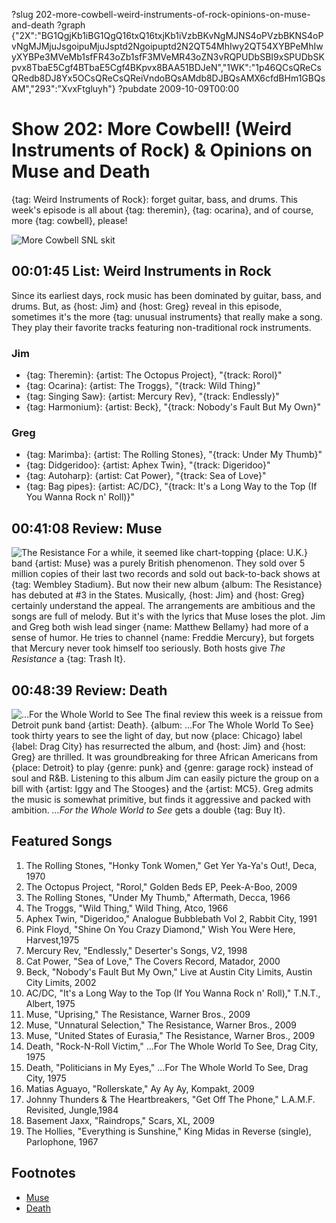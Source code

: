 ?slug 202-more-cowbell-weird-instruments-of-rock-opinions-on-muse-and-death
?graph {"2X":"BG1QgjKb1iBG1QgQ16txQ16txjKb1iVzbBKvNgMJNS4oPVzbBKNS4oPvNgMJMjuJsgoipuMjuJsptd2Ngoipuptd2N2QT54MhIwy2QT54XYBPeMhIwyXYBPe3MVeMb1sfFR43oZb1sfF3MVeMR43oZN3vRQPUDbSBI9xSPUDbSKpvx8TbaE5Cgf4BTbaE5Cgf4BKpvx8BAA51BDJeN","1WK":"1p46QCsQReCsQRedb8DJ8Yx5OCsQReCsQReiVndoBQsAMdb8DJBQsAMX6cfdBHm1GBQsAM","293":"XvxFtgluyh"}
?pubdate 2009-10-09T00:00
# Show 202: More Cowbell! (Weird Instruments of Rock) & Opinions on Muse and Death
{tag: Weird Instruments of Rock}: forget guitar, bass, and drums. This week's episode is all about {tag: theremin}, {tag: ocarina}, and of course, more {tag: cowbell}, please!

![More Cowbell SNL skit](http://static.soundopinions.org/images/2010/morecowbell.jpg)

## 00:01:45 List: Weird Instruments in Rock
Since its earliest days, rock music has been dominated by guitar, bass, and drums. But, as {host: Jim} and {host: Greg} reveal in this episode, sometimes it's the more {tag: unusual instruments} that really make a song. They play their favorite tracks featuring non-traditional rock instruments.

### Jim
- {tag: Theremin}: {artist: The Octopus Project}, "{track: Rorol}"
- {tag: Ocarina}: {artist: The Troggs}, "{track: Wild Thing}"
- {tag: Singing Saw}: {artist: Mercury Rev}, "{track: Endlessly}"
- {tag: Harmonium}: {artist: Beck}, "{track: Nobody's Fault But My Own}"

### Greg
- {tag: Marimba}: {artist: The Rolling Stones}, "{track: Under My Thumb}"
- {tag: Didgeridoo}: {artist: Aphex Twin}, "{track: Digeridoo}"
- {tag: Autoharp}: {artist: Cat Power}, "{track: Sea of Love}"
- {tag: Bag pipes}: {artist: AC/DC}, "{track: It's a Long Way to the Top (If You Wanna Rock n' Roll)}"

## 00:41:08 Review: Muse
![The Resistance](http://is2.mzstatic.com/image/thumb/Music1/v4/f5/9f/ec/f59fec5d-5ce1-f226-d7bb-3204eddb9337/source/600x600bb.jpg "1093360/991509751")
For a while, it seemed like chart-topping {place: U.K.} band {artist: Muse} was a purely British phenomenon. They sold over 5 million copies of their last two records and sold out back-to-back shows at {tag: Wembley Stadium}. But now their new album {album: The Resistance} has debuted at #3 in the States. Musically, {host: Jim} and {host: Greg} certainly understand the appeal. The arrangements are ambitious and the songs are full of melody. But it's with the lyrics that Muse loses the plot. Jim and Greg both wish lead singer {name: Matthew Bellamy} had more of a sense of humor. He tries to channel {name: Freddie Mercury}, but forgets that Mercury never took himself too seriously. Both hosts give *The Resistance* a {tag: Trash It}.

## 00:48:39 Review: Death
![...For the Whole World to See](http://is5.mzstatic.com/image/thumb/Music/v4/ec/78/38/ec783845-2ae0-6943-88d9-b114e156edba/source/600x600bb.jpg "309078520/303817016")
The final review this week is a reissue from Detroit punk band {artist: Death}. {album: ...For The Whole World To See} took thirty years to see the light of day, but now {place: Chicago} label {label: Drag City} has resurrected the album, and {host: Jim} and {host: Greg} are thrilled. It was groundbreaking for three African Americans from {place: Detroit} to play {genre: punk} and {genre: garage rock} instead of soul and R&B. Listening to this album Jim can easily picture the group on a bill with {artist: Iggy and The Stooges} and the {artist: MC5}. Greg admits the music is somewhat primitive, but finds it aggressive and packed with ambition. *...For the Whole World to See* gets a double {tag: Buy It}.

## Featured Songs
1. The Rolling Stones, "Honky Tonk Women," Get Yer Ya-Ya's Out!, Deca, 1970
2. The Octopus Project, "Rorol," Golden Beds EP, Peek-A-Boo, 2009
3. The Rolling Stones, "Under My Thumb," Aftermath, Decca, 1966
4. The Troggs, "Wild Thing," Wild Thing, Atco, 1966
5. Aphex Twin, "Digeridoo," Analogue Bubblebath Vol 2, Rabbit City, 1991
6. Pink Floyd, "Shine On You Crazy Diamond," Wish You Were Here, Harvest,1975
7. Mercury Rev, "Endlessly," Deserter's Songs, V2, 1998
8. Cat Power, "Sea of Love," The Covers Record, Matador, 2000
9. Beck, "Nobody's Fault But My Own," Live at Austin City Limits, Austin City Limits, 2002
10. AC/DC, "It's a Long Way to the Top (If You Wanna Rock n' Roll)," T.N.T., Albert, 1975
11. Muse, "Uprising," The Resistance, Warner Bros., 2009
12. Muse, "Unnatural Selection," The Resistance, Warner Bros., 2009
13. Muse, "United States of Eurasia," The Resistance, Warner Bros., 2009
14. Death, "Rock-N-Roll Victim," ...For The Whole World To See, Drag City, 1975
15. Death, "Politicians in My Eyes," ...For The Whole World To See, Drag City, 1975
16. Matias Aguayo, "Rollerskate," Ay Ay Ay, Kompakt, 2009
17. Johnny Thunders & The Heartbreakers, "Get Off The Phone," L.A.M.F. Revisited, Jungle,1984
18. Basement Jaxx, "Raindrops," Scars, XL, 2009
19. The Hollies, "Everything is Sunshine," King Midas in Reverse (single), Parlophone, 1967

## Footnotes 
- [Muse](http://muse.mu/)
- [Death](http://deathfromdetroit.com/)
